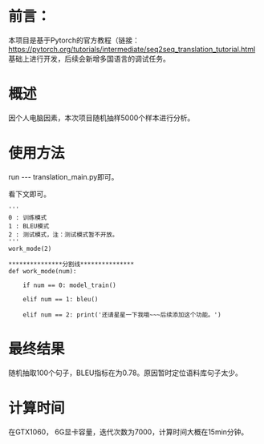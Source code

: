 # 前言：

本项目是基于Pytorch的官方教程（链接：https://pytorch.org/tutorials/intermediate/seq2seq_translation_tutorial.html 基础上进行开发，后续会新增多国语言的调试任务。

# 概述

因个人电脑因素，本次项目随机抽样5000个样本进行分析。

# 使用方法

run --- translation_main.py即可。

看下文即可。

```
'''
0 : 训练模式
1 : BLEU模式
2 : 测试模式，注：测试模式暂不开放。
'''
work_mode(2)

***************分割线***************
def work_mode(num):

    if num == 0: model_train()

    elif num == 1: bleu()

    elif num == 2: print('还请星星一下我哦~~~后续添加这个功能。')
```

# 最终结果

随机抽取100个句子，BLEU指标在为0.78。原因暂时定位语料库句子太少。

# 计算时间

在GTX1060， 6G显卡容量，迭代次数为7000，计算时间大概在15min分钟。





